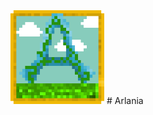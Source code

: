 <img src="https://github.com/LegendAmber/Arlania/blob/main/Arlania.png" width="150" height="150" style="margin: auto">
# Arlania
